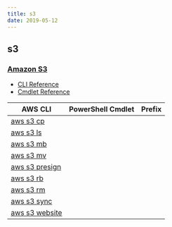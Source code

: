 ```yaml
---
title: s3
date: 2019-05-12
---
```


## s3

### [Amazon S3](https://aws.amazon.com/s3/)

* [CLI Reference](https://docs.aws.amazon.com/cli/latest/reference/s3/index.html)
* [Cmdlet Reference](https://docs.aws.amazon.com/powershell/latest/reference/items/Amazon_Simple_Storage_Service_cmdlets.html)

|AWS CLI|PowerShell Cmdlet|Prefix|
|----|----|:--:|
|[aws s3 cp](https://docs.aws.amazon.com/cli/latest/reference/s3/cp.html)|||
|[aws s3 ls](https://docs.aws.amazon.com/cli/latest/reference/s3/ls.html)|||
|[aws s3 mb](https://docs.aws.amazon.com/cli/latest/reference/s3/mb.html)|||
|[aws s3 mv](https://docs.aws.amazon.com/cli/latest/reference/s3/mv.html)|||
|[aws s3 presign](https://docs.aws.amazon.com/cli/latest/reference/s3/presign.html)|||
|[aws s3 rb](https://docs.aws.amazon.com/cli/latest/reference/s3/rb.html)|||
|[aws s3 rm](https://docs.aws.amazon.com/cli/latest/reference/s3/rm.html)|||
|[aws s3 sync](https://docs.aws.amazon.com/cli/latest/reference/s3/sync.html)|||
|[aws s3 website](https://docs.aws.amazon.com/cli/latest/reference/s3/website.html)|||

